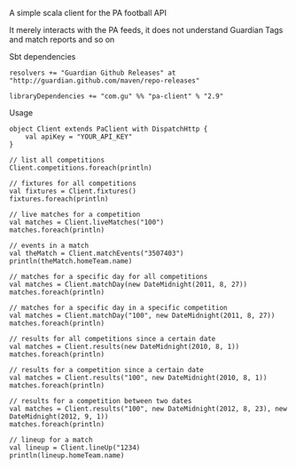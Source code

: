A simple scala client for the PA football API

It merely interacts with the PA feeds, it does not understand Guardian Tags and match reports and so on

Sbt dependencies

    resolvers += "Guardian Github Releases" at "http://guardian.github.com/maven/repo-releases"

    libraryDependencies += "com.gu" %% "pa-client" % "2.9"

Usage

    object Client extends PaClient with DispatchHttp {
        val apiKey = "YOUR_API_KEY"
    }

    // list all competitions
    Client.competitions.foreach(println)

    // fixtures for all competitions
    val fixtures = Client.fixtures()
    fixtures.foreach(println)

    // live matches for a competition
    val matches = Client.liveMatches("100")
    matches.foreach(println)
    
    // events in a match
    val theMatch = Client.matchEvents("3507403")
    println(theMatch.homeTeam.name)

    // matches for a specific day for all competitions
    val matches = Client.matchDay(new DateMidnight(2011, 8, 27))
    matches.foreach(println)

    // matches for a specific day in a specific competition
    val matches = Client.matchDay("100", new DateMidnight(2011, 8, 27))
    matches.foreach(println)

    // results for all competitions since a certain date
    val matches = Client.results(new DateMidnight(2010, 8, 1))
    matches.foreach(println)
    
    // results for a competition since a certain date
    val matches = Client.results("100", new DateMidnight(2010, 8, 1))
    matches.foreach(println)

    // results for a competition between two dates
    val matches = Client.results("100", new DateMidnight(2012, 8, 23), new DateMidnight(2012, 9, 1))
    matches.foreach(println)

    // lineup for a match
    val lineup = Client.lineUp("1234)
    println(lineup.homeTeam.name)